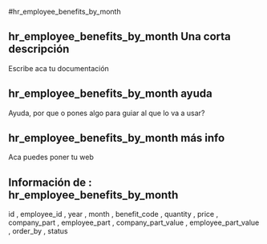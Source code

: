 #hr_employee_benefits_by_month
## hr_employee_benefits_by_month Una corta descripción
Escribe aca tu documentación

## hr_employee_benefits_by_month ayuda
Ayuda, por que o pones algo para guiar al que lo va a usar?

## hr_employee_benefits_by_month más info
Aca puedes poner tu web

## Información de : hr_employee_benefits_by_month 
id , 
  employee_id , 
  year , 
  month , 
  benefit_code , 
  quantity , 
  price , 
  company_part , 
  employee_part , 
  company_part_value , 
  employee_part_value , 
  order_by , 
  status 
  